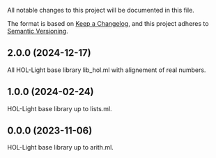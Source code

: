 All notable changes to this project will be documented in this file.

The format is based on [Keep a Changelog](https://keepachangelog.com/),
and this project adheres to [Semantic Versioning](https://semver.org/).

## 2.0.0 (2024-12-17)

All HOL-Light base library lib_hol.ml with alignement of real numbers.

## 1.0.0 (2024-02-24)

HOL-Light base library up to lists.ml.

## 0.0.0 (2023-11-06)

HOL-Light base library up to arith.ml.
